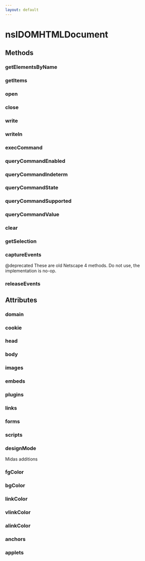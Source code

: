 ```yaml
---
layout: default
---
```


# nsIDOMHTMLDocument #

## Methods ##

### getElementsByName ###

### getItems ###

### open ###

### close ###

### write ###

### writeln ###

### execCommand ###

### queryCommandEnabled ###

### queryCommandIndeterm ###

### queryCommandState ###

### queryCommandSupported ###

### queryCommandValue ###

### clear ###

### getSelection ###

### captureEvents ###

@deprecated These are old Netscape 4 methods. Do not use,
            the implementation is no-op.


### releaseEvents ###

## Attributes ##

### domain ###

### cookie ###

### head ###

### body ###

### images ###

### embeds ###

### plugins ###

### links ###

### forms ###

### scripts ###

### designMode ###

Midas additions


### fgColor ###

### bgColor ###

### linkColor ###

### vlinkColor ###

### alinkColor ###

### anchors ###

### applets ###
